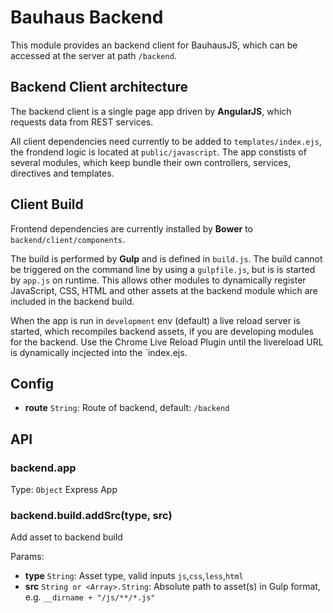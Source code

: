 # Bauhaus Backend

This module provides an backend client for BauhausJS, which can be accessed at the server at path `/backend`.

## Backend Client architecture

The backend client is a single page app driven by **AngularJS**, which requests data from REST services. 

All client dependencies need currently to be added to `templates/index.ejs`, the frondend logic is located at `public/javascript`. The app constists of several modules, which keep bundle their own controllers, services, directives and templates.

## Client Build

Frontend dependencies are currently installed by **Bower** to `backend/client/components`. 

The build is performed by **Gulp** and is defined in `build.js`. The build cannot be triggered on the command line by using a `gulpfile.js`, but is is started by `app.js` on runtime. This allows other modules to dynamically register JavaScript, CSS, HTML and other assets at the backend module which are included in the backend build.

When the app is run in `development` env (default) a live reload server is started, which recompiles backend assets, if you are developing modules for the backend. Use the Chrome Live Reload Plugin until  the livereload URL is dynamically incjected into the `index.ejs.

## Config

* **route** `String`: Route of backend, default: `/backend`

## API

### backend.app

Type: `Object` Express App

### backend.build.addSrc(type, src)

Add asset to backend build

Params:

* **type** `String`: Asset type, valid inputs `js`,`css`,`less`,`html`
* **src** `String or <Array>.String`: Absolute path to asset(s) in Gulp format, e.g. `__dirname + "/js/**/*.js"`


